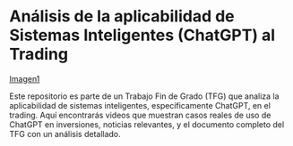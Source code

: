 # Análisis de la aplicabilidad de Sistemas Inteligentes (ChatGPT) al Trading

[Imagen1](https://www.criptonoticias.com/wp-content/uploads/2023/02/estrategias-trading-chat-gpt.jpg)

Este repositorio es parte de un Trabajo Fin de Grado (TFG) que analiza la aplicabilidad de sistemas inteligentes, específicamente ChatGPT, en el trading. Aquí encontrarás videos que muestran casos reales de uso de ChatGPT en inversiones, noticias relevantes, y el documento completo del TFG con un análisis detallado. 
